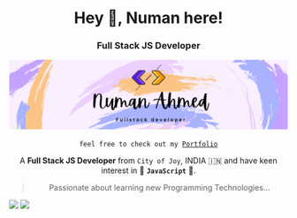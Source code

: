 <div  align="center">
<h1>Hey 👋, Numan here!</h1>
<h3>Full Stack JS Developer</h3>
<div  width="50%">
<img  src="https://github.com/mdnmnahmed/personal-resourses/blob/master/numan%20bg.png?raw=true" />
</div>

<code>feel free to check out my [Portfolio](https://mdnmnahmed.github.io/portfolio/)</code>

A **Full Stack JS Developer** from `City of Joy`, INDIA 🇮🇳 and have keen interest in 🧡 **`JavaScript`** 💚.

>Passionate about learning new Programming Technologies...
</div>
<div  align=''>
<img  src="https://github-readme-stats.vercel.app/api?username=mdnmnahmed&theme=dark&show_icons=true&count_private=true" height="207px"  />
<img  src="https://github-readme-stats.vercel.app/api/top-langs/?username=mdnmnahmed" height="300px"  />
</div>
</div>
